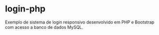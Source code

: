# login-php
Exemplo de sistema de login responsivo desenvolvido em PHP e Bootstrap com acesso a banco de dados MySQL. 
